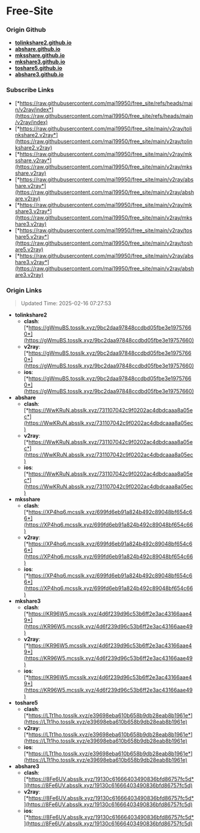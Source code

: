 # Free-Site

### Origin Github

- [**tolinkshare2.github.io**](https://github.com/tolinkshare2/tolinkshare2.github.io)
- [**abshare.github.io**](https://github.com/abshare/abshare.github.io)
- [**mksshare.github.io**](https://github.com/mksshare/mksshare.github.io)
- [**mkshare3.github.io**](https://github.com/mkshare3/mkshare3.github.io)
- [**toshare5.github.io**](https://github.com/toshare5/toshare5.github.io)
- [**abshare3.github.io**](https://github.com/abshare3/abshare3.github.io)

### Subscribe Links

- [*https://raw.githubusercontent.com/mai19950/free_site/refs/heads/main/v2ray/index*](https://raw.githubusercontent.com/mai19950/free_site/refs/heads/main/v2ray/index)
- [*https://raw.githubusercontent.com/mai19950/free_site/main/v2ray/tolinkshare2.v2ray*](https://raw.githubusercontent.com/mai19950/free_site/main/v2ray/tolinkshare2.v2ray)
- [*https://raw.githubusercontent.com/mai19950/free_site/main/v2ray/mksshare.v2ray*](https://raw.githubusercontent.com/mai19950/free_site/main/v2ray/mksshare.v2ray)
- [*https://raw.githubusercontent.com/mai19950/free_site/main/v2ray/abshare.v2ray*](https://raw.githubusercontent.com/mai19950/free_site/main/v2ray/abshare.v2ray)
- [*https://raw.githubusercontent.com/mai19950/free_site/main/v2ray/mkshare3.v2ray*](https://raw.githubusercontent.com/mai19950/free_site/main/v2ray/mkshare3.v2ray)
- [*https://raw.githubusercontent.com/mai19950/free_site/main/v2ray/toshare5.v2ray*](https://raw.githubusercontent.com/mai19950/free_site/main/v2ray/toshare5.v2ray)
- [*https://raw.githubusercontent.com/mai19950/free_site/main/v2ray/abshare3.v2ray*](https://raw.githubusercontent.com/mai19950/free_site/main/v2ray/abshare3.v2ray)

### Origin Links

> Updated Time: 2025-02-16 07:27:53

- **tolinkshare2**
  - **clash**: [*https://gWmuBS.tosslk.xyz/9bc2daa97848ccdbd05fbe3e19757660*](https://gWmuBS.tosslk.xyz/9bc2daa97848ccdbd05fbe3e19757660)
  - **v2ray**: [*https://gWmuBS.tosslk.xyz/9bc2daa97848ccdbd05fbe3e19757660*](https://gWmuBS.tosslk.xyz/9bc2daa97848ccdbd05fbe3e19757660)
  - **ios**: [*https://gWmuBS.tosslk.xyz/9bc2daa97848ccdbd05fbe3e19757660*](https://gWmuBS.tosslk.xyz/9bc2daa97848ccdbd05fbe3e19757660)
- **abshare**
  - **clash**: [*https://WwKRuN.absslk.xyz/731107042c9f0202ac4dbdcaaa8a05ec*](https://WwKRuN.absslk.xyz/731107042c9f0202ac4dbdcaaa8a05ec)
  - **v2ray**: [*https://WwKRuN.absslk.xyz/731107042c9f0202ac4dbdcaaa8a05ec*](https://WwKRuN.absslk.xyz/731107042c9f0202ac4dbdcaaa8a05ec)
  - **ios**: [*https://WwKRuN.absslk.xyz/731107042c9f0202ac4dbdcaaa8a05ec*](https://WwKRuN.absslk.xyz/731107042c9f0202ac4dbdcaaa8a05ec)
- **mksshare**
  - **clash**: [*https://XP4hq6.mcsslk.xyz/699fd6eb91a824b492c89048bf654c66*](https://XP4hq6.mcsslk.xyz/699fd6eb91a824b492c89048bf654c66)
  - **v2ray**: [*https://XP4hq6.mcsslk.xyz/699fd6eb91a824b492c89048bf654c66*](https://XP4hq6.mcsslk.xyz/699fd6eb91a824b492c89048bf654c66)
  - **ios**: [*https://XP4hq6.mcsslk.xyz/699fd6eb91a824b492c89048bf654c66*](https://XP4hq6.mcsslk.xyz/699fd6eb91a824b492c89048bf654c66)
- **mkshare3**
  - **clash**: [*https://KR96W5.mcsslk.xyz/4d6f239d96c53b6ff2e3ac43166aae49*](https://KR96W5.mcsslk.xyz/4d6f239d96c53b6ff2e3ac43166aae49)
  - **v2ray**: [*https://KR96W5.mcsslk.xyz/4d6f239d96c53b6ff2e3ac43166aae49*](https://KR96W5.mcsslk.xyz/4d6f239d96c53b6ff2e3ac43166aae49)
  - **ios**: [*https://KR96W5.mcsslk.xyz/4d6f239d96c53b6ff2e3ac43166aae49*](https://KR96W5.mcsslk.xyz/4d6f239d96c53b6ff2e3ac43166aae49)
- **toshare5**
  - **clash**: [*https://LTt1ho.tosslk.xyz/e39698eba610b658b9db28eab8b1961e*](https://LTt1ho.tosslk.xyz/e39698eba610b658b9db28eab8b1961e)
  - **v2ray**: [*https://LTt1ho.tosslk.xyz/e39698eba610b658b9db28eab8b1961e*](https://LTt1ho.tosslk.xyz/e39698eba610b658b9db28eab8b1961e)
  - **ios**: [*https://LTt1ho.tosslk.xyz/e39698eba610b658b9db28eab8b1961e*](https://LTt1ho.tosslk.xyz/e39698eba610b658b9db28eab8b1961e)
- **abshare3**
  - **clash**: [*https://8Fe6UV.absslk.xyz/19130c61666403490836bfd86757fc5d*](https://8Fe6UV.absslk.xyz/19130c61666403490836bfd86757fc5d)
  - **v2ray**: [*https://8Fe6UV.absslk.xyz/19130c61666403490836bfd86757fc5d*](https://8Fe6UV.absslk.xyz/19130c61666403490836bfd86757fc5d)
  - **ios**: [*https://8Fe6UV.absslk.xyz/19130c61666403490836bfd86757fc5d*](https://8Fe6UV.absslk.xyz/19130c61666403490836bfd86757fc5d)
